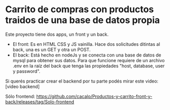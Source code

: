 # Carrito de compras con productos traidos de una base de datos propia

Este proyecto tiene dos apps, un front y un back.
- El front: Es en HTML CSS y JS vainilla. Hace dos solicitudes ditintas al back, una es un GET y otra un POST.
- El back: Está hecho en nodeJs y se conecta con una base de datos de mysql para obtener sus datos. Para que funcione requiere de un archivo .env en la raíz del back que tenga las propiedades "host, database, user y password".

Si querés practicar crear el backend por tu parte podés mirar este video: [video backend]

Sólo frontend: https://github.com/cacalo/Productos-y-carrito-front-y-back/releases/tag/Solo-frontend